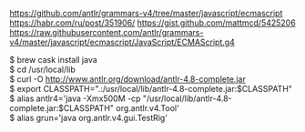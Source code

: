 https://github.com/antlr/grammars-v4/tree/master/javascript/ecmascript
https://habr.com/ru/post/351906/
https://gist.github.com/mattmcd/5425206
https://raw.githubusercontent.com/antlr/grammars-v4/master/javascript/ecmascript/JavaScript/ECMAScript.g4


$ brew cask install java  
$ cd /usr/local/lib  
$ curl -O http://www.antlr.org/download/antlr-4.8-complete.jar  
$ export CLASSPATH=".:/usr/local/lib/antlr-4.8-complete.jar:$CLASSPATH"  
$ alias antlr4='java -Xmx500M -cp "/usr/local/lib/antlr-4.8-complete.jar:$CLASSPATH" org.antlr.v4.Tool'  
$ alias grun='java org.antlr.v4.gui.TestRig'  
